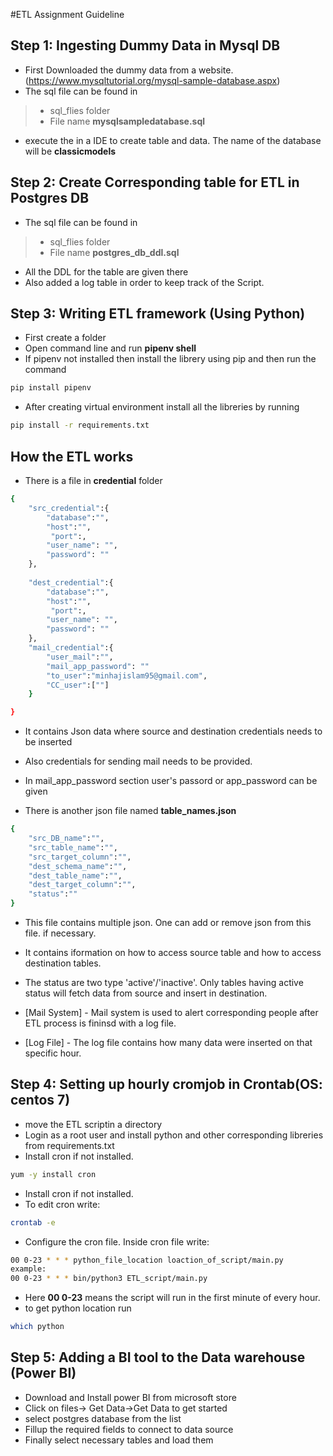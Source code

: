 #ETL Assignment Guideline

## Step 1: Ingesting Dummy Data in Mysql DB

- First Downloaded the dummy data from a website. (https://www.mysqltutorial.org/mysql-sample-database.aspx)
- The sql file can be found in

>- sql_flies folder
>- File name **mysqlsampledatabase.sql**

- execute the in a IDE to create table and data. The name of the database will be **classicmodels**

## Step 2: Create Corresponding table for ETL in Postgres DB

- The sql file can be found in

>- sql_flies folder
>- File name **postgres_db_ddl.sql**

- All the DDL for the table are given there
- Also added a log table in order to keep track of the Script.


## Step 3: Writing ETL framework (Using Python)

- First create a folder
- Open command line and run **pipenv shell**
- If pipenv not installed then install the librery using pip and then run the command
```sh
pip install pipenv
```
- After creating virtual environment install all the libreries by running
```sh
pip install -r requirements.txt
```

## How the ETL works
- There is a file in **credential** folder

```sh
{
    "src_credential":{
        "database":"",
        "host":"",
         "port":,
        "user_name": "",
        "password": ""
    },
    
    "dest_credential":{
        "database":"",
        "host":"",
         "port":,
        "user_name": "",
        "password": ""
    },
    "mail_credential":{
        "user_mail":"",
        "mail_app_password": ""
        "to_user":"minhajislam95@gmail.com",
        "CC_user":[""]
    }

}
```

- It contains Json data where source and destination credentials needs to be inserted
- Also credentials for sending mail needs to be provided.
- In mail_app_password section user's passord or app_password can be given

- There is another json file named **table_names.json**

```sh
{
    "src_DB_name":"",
    "src_table_name":"",
    "src_target_column":"",
    "dest_schema_name":"",
    "dest_table_name":"",
    "dest_target_column":"",
    "status":""
}
```
- This file contains multiple json. One can add or remove json from this file. if necessary.
- It contains iformation on how to access source table and how to access destination tables.
- The status are two type 'active'/'inactive'. Only tables having active status will fetch data from source and insert in destination.

- [Mail System] - Mail system is used to alert corresponding people after ETL process is fininsd with a log file.
- [Log File] - The log file contains how many data were inserted on that specific hour.

## Step 4: Setting up hourly cromjob in Crontab(OS: centos 7)
- move the ETL scriptin a directory
- Login as a root user and install python and other corresponding libreries from requirements.txt
- Install cron if not installed.
```sh
yum -y install cron
```
- Install cron if not installed.
- To edit cron write:
```sh
crontab -e
```
- Configure the cron file. Inside cron file write:
```sh
00 0-23 * * * python_file_location loaction_of_script/main.py 
example:
00 0-23 * * * bin/python3 ETL_script/main.py 
```
- Here **00 0-23** means the script will run in the first minute of every hour.
- to get python location run 
```sh
which python
```

## Step 5: Adding a BI tool to the Data warehouse (Power BI)
- Download and Install power BI from microsoft store
- Click on files-> Get Data->Get Data to get started
- select postgres database from the list
- Fillup the required fields to connect to data source
- Finally select necessary tables and load them